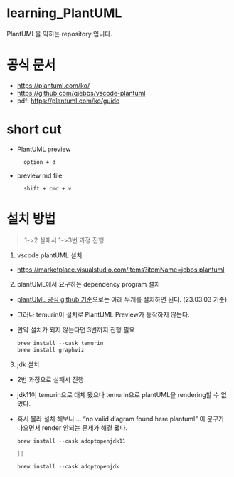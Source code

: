 # learning_PlantUML

PlantUML을 익히는 repository 입니다.

# 공식 문서

- https://plantuml.com/ko/
- https://github.com/qjebbs/vscode-plantuml
- pdf: https://plantuml.com/ko/guide

# short cut

- PlantUML preview

  ```
    option + d
  ```

- preview md file
  ```
    shift + cmd + v
  ```

# 설치 방법

> 1->2 실패시 1->3번 과정 진행

1. vscode plantUML 설치

- https://marketplace.visualstudio.com/items?itemName=jebbs.plantuml

2. plantUML에서 요구하는 dependency program 설치

- [plantUML 공식 github 기준](https://github.com/qjebbs/vscode-plantuml)으로는 아래 두개를 설치하면 된다. (23.03.03 기준)
- 그러나 temurin이 설치로 PlantUML Preview가 동작하지 않는다.
- 만약 설치가 되지 않는다면 3번까지 진행 필요

  ```jsx
  brew install --cask temurin
  brew install graphviz
  ```

3. jdk 설치

- 2번 과정으로 실패시 진행
- jdk11이 temurin으로 대체 됐으나 temurin으로 plantUML을 rendering할 수 없었다.
- 혹시 몰라 설치 해보니 … “no valid diagram found here plantuml” 이 문구가 나오면서 render 안되는 문제가 해결 됐다.

  ```jsx
  brew install --cask adoptopenjdk11

  ||

  brew install --cask adoptopenjdk
  ```
